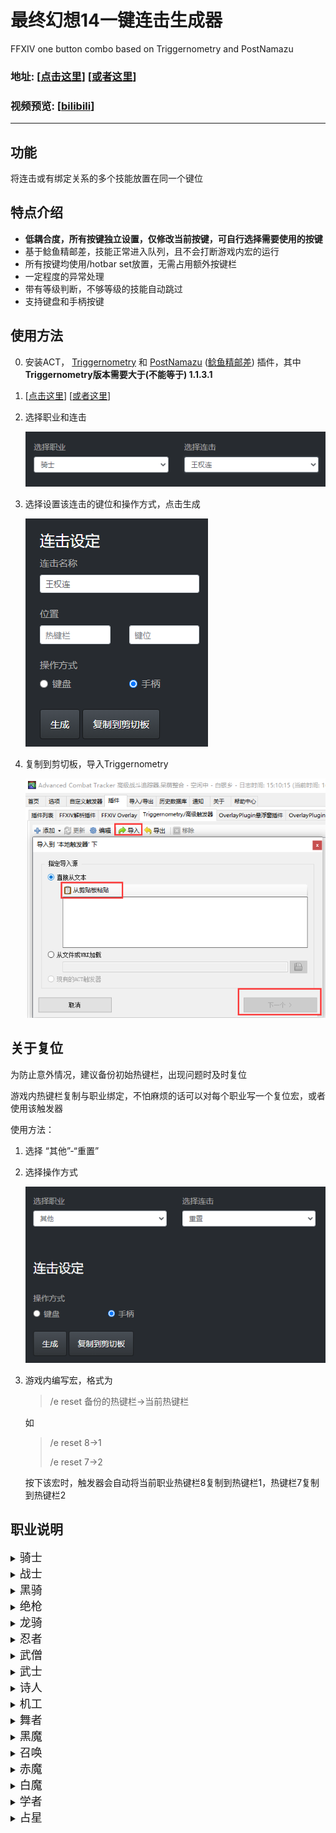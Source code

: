 # 最终幻想14一键连击生成器
FFXIV one button combo based on Triggernometry and PostNamazu
### 地址: [[点击这里](https://ffxiv-one-button-combo.vercel.app/)] [[或者这里](https://yuee98.github.io/FFXIVOneButtonCombo/)]

### 视频预览: [[bilibili](https://www.bilibili.com/video/BV1av411L7xG)]
****


## 功能
将连击或有绑定关系的多个技能放置在同一个键位



## 特点介绍
- **低耦合度，所有按键独立设置，仅修改当前按键，可自行选择需要使用的按键**
- 基于鲶鱼精邮差，技能正常进入队列，且不会打断游戏内宏的运行
- 所有按键均使用/hotbar set放置，无需占用额外按键栏
- 一定程度的异常处理
- 带有等级判断，不够等级的技能自动跳过
- 支持键盘和手柄按键



## 使用方法
0. 安装ACT，
[Triggernometry](https://github.com/paissaheavyindustries/Triggernometry)
和
[PostNamazu](https://github.com/Natsukage/PostNamazu/) ([鲶鱼精邮差](https://nga.178.com/read.php?tid=19724323))
插件，其中**Triggernometry版本需要大于(不能等于) 1.1.3.1**

1. [[点击这里](https://ffxiv-one-button-combo.vercel.app/)] [[或者这里](https://yuee98.github.io/FFXIVOneButtonCombo/)]

2. 选择职业和连击

    ![image](./image/选择.png)

3. 选择设置该连击的键位和操作方式，点击生成

    ![image](./image/设置.png)

4. 复制到剪切板，导入Triggernometry

    ![image](./image/导入.png)



## 关于复位
为防止意外情况，建议备份初始热键栏，出现问题时及时复位

游戏内热键栏复制与职业绑定，不怕麻烦的话可以对每个职业写一个复位宏，或者使用该触发器

使用方法：
1. 选择 “其他”-“重置”
2. 选择操作方式

    ![image](./image/重置.png)
3. 游戏内编写宏，格式为
    > /e reset 备份的热键栏->当前热键栏
    
    如 
    > /e reset 8->1
    >
    > /e reset 7->2

    按下该宏时，触发器会自动将当前职业热键栏8复制到热键栏1，热键栏7复制到热键栏2


## 职业说明

<details><summary><font size=4>骑士</font></summary>
<ul>
<li>王权连、沥血连和AOE连<ul>
<li>连击合并，中断15s自动复位</li>
<li>带有等级判断</li>
</ul>
</li>
<li>王权赎罪连<ul>
<li>将王权连和赎罪合并至一个键位</li>
<li>支持拆赎罪</li>
</ul>
</li>
<li>安魂-悔罪<ul>
<li>安魂期间安魂自动替换为悔罪</li>
</ul>
</li>
<li><p>预览</p>
<p><img src="./image/骑士.gif" alt="image"></p>
</li>
</ul>
</details>

<details><summary><font size=4>战士</font></summary>
<ul>
<li>绿斩连、红斩连和AOE连<ul>
<li>连击合并，中断15s自动复位</li>
<li>带有等级判断</li>
</ul>
</li>
<li>解放-锯爆<ul>
<li>解放期间解放自动替换为裂石飞环</li>
</ul>
</li>
<li><p>预览</p>
<p><img src="./image/战士.gif" alt="image"></p>
</li>
</ul>
</details>

<details><summary><font size=4>黑骑</font></summary>
<ul>
<li>基础连击和AOE连<ul>
<li>连击合并，中断15s自动复位</li>
<li>带有等级判断</li>
</ul>
</li>
<li>血乱-拜年<ul>
<li>血乱期间血乱<del>解放</del>自动替换为拜年剑法</li>
</ul>
</li>
<li>精雕-海胆<ul>
<li>打完精雕10s内替换为海胆</li>
<li><del>为了手柄一页放下常用技能强行凑的</del></li>
</ul>
</li>
<li><p>预览</p>
<p><img src="./image/黑骑.gif" alt="image"></p>
</li>
</ul>
</details>

<details><summary><font size=4>绝枪</font></summary>
<ul>
<li>基础连击、子弹连与AOE连<ul>
<li>连击合并，中断15s自动复位</li>
<li>带有等级判断</li>
</ul>
</li>
<li>AOE+子弹<ul>
<li>把AOE二连和命运之环合并</li>
<li><del>一般用不到</del></li>
</ul>
</li>
<li>无情-音速破<ul>
<li>无情期间无情自动替换为音速破</li>
</ul>
</li>
<li><p>预览</p>
<p><img src="./image/枪刃.gif" alt="image"></p>
</li>
</ul>
</details>
 
<details><summary><font size=4>龙骑</font></summary>
<ul>
<li>直刺连、樱花连<ul>
<li>连击合并，包括四连（123+龙4/龙5）</li>
<li>带有等级判断</li>
<li>断龙血时也可以正常连击</li>
</ul>
</li>
<li>AOE连击<ul>
<li>连击合并，中断15s自动复位</li>
<li>带有等级判断</li>
</ul>
</li>
<li>高跳-幻想冲<ul>
<li>高跳后替换为幻象冲</li>
</ul>
</li>
<li><p>预览</p>
<p><img src="./image/龙骑.gif" alt="image"></p>
</li>
</ul>
</details>

<details><summary><font size=4>忍者</font></summary>
<ul>
<li>普通连、风遁连和AOE连<ul>
<li>连击合并，中断15s自动复位</li>
<li>带有等级判断</li>
</ul>
</li>
<li>三段-断绝<ul>
<li>三段后替换为断绝</li>
</ul>
</li>
<li>影牙-背刺、天地人-命水<ul>
<li>水遁期间替换天地人为命水、影牙为背刺</li>
</ul>
</li>
<li>天、地、人之印<ul>
<li>打完对应引后替换为忍术</li>
<li>但是结印cd太短，连打会导致替换前就进队列，仍然会搓出来兔子</li>
</ul>
</li>
<li><p>预览</p>
<p><img src="./image/忍者0.gif" alt="image">  <img src="./image/忍者1.gif" alt="image"></p>
</li>
</ul>
</details>

<details><summary><font size=4>武僧</font></summary>
<ul>
<li>背身位、侧身位与AOE连击<ul>
<li>连击合并，中断15s自动复位</li>
<li>根据身形切换技能</li>
<li>震脚时切换为爆发技能</li>
</ul>
</li>
<li>一键军体拳<ul>
<li>自动根据DoT和buff时间判断打什么拳</li>
<li>适配震脚爆发</li>
<li>基于标准循环，每次震脚爆发会切换正打/反打军体拳，可自行打正拳/双掌打调整</li>
<li>循环参考<a href="https://img.nga.178.com/attachments/mon_202101/31/-7s28Q8fo8-humqZeT3cSlb-sg.jpg">这里</a></li>
</ul>
</li>
<li><p>预览</p>
<p><img src="./image/武僧0.gif" alt="image">  <img src="./image/武僧1.gif" alt="image"></p>
</li>
</ul>
</details>

<details><summary><font size=4>武士</font></summary>
<ul>
<li>雪、月、花三连与AOE连击<ul>
<li>连击合并，中断15s自动复位</li>
<li>带有等级判断</li>
<li>明镜时替换为雪、月、花</li>
<li>月连、花连带有防蠢机制，打重复闪时给你叶隐救急</li>
</ul>
</li>
<li>心眼-慈眼、震天-星眼<ul>
<li>触发心眼后替换心眼为慈眼、震天为星眼</li>
</ul>
</li>
<li>默想-照破<ul>
<li>三层默想时替换默想为照破</li>
</ul>
</li>
<li><p>预览</p>
<p><img src="./image/武士.gif" alt="image"></p>
</li>
</ul>
</details>

<details><summary><font size=4>诗人</font></summary>
<ul>
<li>强力-辉煌<ul>
<li>触发辉煌时自动替换</li>
</ul>
</li>
<li>歌曲循环<ul>
<li>简单的三首歌循环</li>
<li>放浪曲时替换为完美音调</li>
<li>放浪曲后替换为贤者谣</li>
<li>贤者谣时/后替换为军神歌</li>
<li>军神歌时/后、默认状态下替换为防浪曲</li>
<li>基于职业量谱判断</li>
</ul>
</li>
<li><p>预览</p>
<p><img src="./image/诗人.gif" alt="image"></p>
</li>
</ul>
</details>

<details><summary><font size=4>机工</font></summary>
<ul>
<li>普通连击<ul>
<li>连击合并，中断15s自动复位</li>
<li>支持低级连击和热弹连击</li>
<li>带有等级判断</li>
</ul>
</li>
<li>超荷-热冲击、散射-自动弩<ul>
<li>过热状态下替换超荷为热冲击、散射为自动弩</li>
</ul>
</li>
<li>炮塔-自爆<ul>
<li>放下炮塔/机器人后，按键变为提前自爆</li>
</ul>
</li>
<li>钻-锚<ul>
<li>把钻头和空气锚当做二连击合并</li>
<li><del>凑数用的，不推荐</del></li>
</ul>
</li>
<li><p>预览</p>
<p><img src="./image/机工.gif" alt="image"></p>
</li>
</ul>
</details>

<details><summary><font size=4>舞者</font></summary>
<ul>
<li>逆-瀑泻、坠-喷泉、升-风车、落-血雨、扇舞序-急、扇舞破-急<ul>
<li>连击不合并</li>
<li>触发时自动替换 (SR-&gt;S1, S3-&gt;S2, AR-&gt;A1, A3-&gt;A2, F3-&gt;F1, F3-&gt;F2)</li>
</ul>
</li>
<li>标准舞步、技巧舞步<ul>
<li>一键跳舞</li>
<li>判断基于职业量谱</li>
<li>中断跳舞自动复位</li>
</ul>
</li>
<li><p>预览</p>
<p><img src="./image/舞者.gif" alt="image"></p>
</li>
</ul>
</details>

<details><summary><font size=4>黑魔</font></summary>
<ul>
<li>火3-冰3、异言-绝望<ul>
<li>火状态下替换为冰3、绝望</li>
<li>冰状态下替换为火3、异言</li>
<li>基于职业量谱判断，兼容各种循环</li>
<li>可自行修改对应技能，添加新的 冰-火 技能对</li>
</ul>
</li>
<li>暴雷-火1<ul>
<li>同上</li>
<li>触发火苗时会自动替换为火3</li>
</ul>
</li>
<li>天语-冰4-火4<ul>
<li>无天语时替换为天语</li>
<li>火状态下替换为火4</li>
<li>冰状态下替换为冰4</li>
<li><del>基本复刻了pvp的天语技能</del></li>
<li>72级以上，读条火4时，mp不足会自动替换为绝望（避免犯蠢不够蓝打绝望）</li>
</ul>
</li>
<li><p>预览</p>
<p><img src="./image/黑魔.gif" alt="image"></p>
</li>
</ul>
</details>

<details><summary><font size=4>召唤</font></summary>
<ul>
<li>一键附体<ul>
<li>互锁的技能全部一个键位（附体-核爆-巴哈-喷-不死鸟-喷）</li>
<li>基于职业量谱判断，兼容各个等级各个循环</li>
</ul>
</li>
<li>鸟1-鸟2<ul>
<li>鸟1鸟2自动替换</li>
<li>鸟状态结束时自动替换为毁2</li>
</ul>
</li>
<li>吸收-溃烂、抽取-核爆<ul>
<li>有以太时替换吸收为溃烂，抽取替换为痛苦核爆</li>
</ul>
</li>
<li>即刻复活<ul>
<li>地球人都懂</li>
</ul>
</li>
<li><p>预览</p>
<p><img src="./image/召唤0.gif" alt="image">  <img src="./image/召唤1.gif" alt="image"></p>
</li>
</ul>
</details>

<details><summary><font size=4>赤魔</font></summary>
<ul>
<li>魔三连<ul>
<li>连击合并，中断15s自动复位</li>
<li>支持低级连击和魔连击</li>
<li>带有等级判断</li>
</ul>
</li>
<li>石-风、火-雷<ul>
<li>根据顺发状态自动选择</li>
<li>魔三连后替换为赤神圣/核爆</li>
</ul>
</li>
<li>风雷AOE-散碎<ul>
<li>根据顺发状态自动选择</li>
</ul>
</li>
<li>即刻复活<ul>
<li>地球人都懂</li>
</ul>
</li>
<li><p>预览</p>
<p><img src="./image/赤魔.gif" alt="image"></p>
</li>
</ul>
</details>

<details><summary><font size=4>白魔</font></summary>
<ul>
<li>即刻复活<ul>
<li>地球人都懂</li>
</ul>
</li>
<li><p>预览</p>
<p><img src="./image/白魔.gif" alt="image"></p>
</li>
</ul>
</details>

<details><summary><font size=4>学者</font></summary>
<ul>
<li>以太-吸收<ul>
<li>以太期间替换以太为吸收</li>
</ul>
</li>
<li>祥光-慰藉<ul>
<li>大天使期间替换异想的祥光为慰藉</li>
</ul>
</li>
<li>即刻复活<ul>
<li>地球人都懂</li>
</ul>
</li>
<li><p>预览</p>
<p><img src="./image/学者.gif" alt="image"></p>
</li>
</ul>
</details>

<details><summary><font size=4>占星</font></summary>
<ul>
<li>抽卡-重抽、出卡-小奥秘卡<ul>
<li>持有卡片花色不重复、或无持有卡片时替换为抽卡、出卡</li>
<li>卡片花色重复则替换为重抽、小奥秘卡</li>
<li>基于职业量谱判断，袖内抽的卡也有效</li>
</ul>
</li>
<li>自动发卡(测试)<ul>
<li>根据自行设定的优先级自动发卡</li>
<li>花色重复时会自动改发小奥秘卡</li>
<li>根据职业远近发对应卡</li>
<li>避免同一角色卡片覆盖</li>
<li>详细设置见<a href="./docs/ast_auto_play.md">这里</a></li>
</ul>
</li>
<li>即刻复活<ul>
<li>地球人都懂</li>
</ul>
</li>
<li><p>预览</p>
<p><img src="./image/占星.gif" alt="image"></p>
</li>
</ul>
</details>



